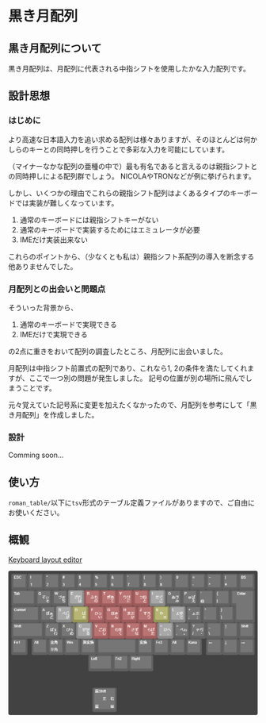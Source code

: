 # 黒き月配列

## 黒き月配列について

黒き月配列は、月配列に代表される中指シフトを使用したかな入力配列です。

## 設計思想

### はじめに

より高速な日本語入力を追い求める配列は様々ありますが、そのほとんどは何かしらのキーとの同時押しを行うことで多彩な入力を可能にしています。

（マイナーなかな配列の亜種の中で）最も有名であると言えるのは親指シフトとの同時押しによる配列群でしょう。
NICOLAやTRONなどが例に挙げられます。

しかし、いくつかの理由でこれらの親指シフト配列はよくあるタイプのキーボードでは実装が難しくなっています。

1. 通常のキーボードには親指シフトキーがない
2. 通常のキーボードで実装するためにはエミュレータが必要
3. IMEだけ実装出来ない

これらのポイントから、（少なくとも私は）親指シフト系配列の導入を断念する他ありませんでした。

### 月配列との出会いと問題点

そういった背景から、

1. 通常のキーボードで実現できる
2. IMEだけで実現できる

の2点に重きをおいて配列の調査したところ、月配列に出会いました。

月配列は中指シフト前置式の配列であり、これなら1, 2の条件を満たしてくれますが、ここで一つ別の問題が発生しました。
記号の位置が別の場所に飛んでしまうことです。

元々覚えていた記号系に変更を加えたくなかったので、月配列を参考にして「黒き月配列」を作成しました。

### 設計

Comming soon...

## 使い方

`roman_table/`以下に`tsv`形式のテーブル定義ファイルがありますので、ご自由にお使いください。

## 概観

[Keyboard layout editor](http://www.keyboard-layout-editor.com/##@_backcolor=%23424242&name=%E6%97%A5%E6%9C%AC%E8%AA%9E%E5%85%A5%E5%8A%9B%E3%81%AE%E3%81%BF%2F_%E5%8D%98%E7%8B%AC%E6%89%93%E9%8D%B5&author=Yuni%20Hutsuka%3B&@_c=%23616161&t=%23ffffff%3B&=ESC&=!%0A1&=%22%0A2&=%23%0A3&=$%0A4&=%25%0A5&=%2F&%0A6&='%0A7&=(%0A8&=)%0A9&=0&=%2F=%0A-&=~%0A%5E&=%7C%0A%C2%A5&=BS%3B&@_w:1.5%3B&=Tab&_c=%23474747%3B&=%E3%81%9E%0A%0A%E3%81%83%0A%0A%0A%0A%0A%0A%0A%0A%E3%81%9D&=%E3%81%A5%0A%0A%E3%81%89%0A%0A%0A%0A%0A%0A%0A%0A%E3%81%A1&=%E3%81%96%0A%0A%E3%82%8C%0A%0A%0A%0A%0A%0A%0A%0A%E3%81%AF&=%E3%81%B5%0A%0A%E3%82%82%0A%0A%0A%0A%0A%0A%0A%0A%E3%81%AE&=%E3%81%8E%0A%0A%E3%81%82%0A%0A%0A%0A%0A%0A%0A%0A%E3%81%A6&=%E3%82%8A%0A%0A%E3%81%B3%0A%0A%0A%0A%0A%0A%0A%0A%E3%81%AB&=%E3%81%A4%0A%0A%E3%81%AD%0A%0A%0A%0A%0A%0A%0A%0A%E3%81%A8&=%E3%81%A0%0A%0A%E3%81%90%0A%0A%0A%0A%0A%0A%0A%0A%E3%81%93&=%E3%81%AC%0A%0A%E3%82%94%0A%0A%0A%0A%0A%0A%0A%0A%E3%81%BF&=%E3%82%85%0A%0A%E3%81%B1%0A%0A%0A%0A%0A%0A%0A%0A%E3%81%88&_c=%23616161%3B&=%60%0A%2F@&=%7B%0A%5B&_x:0.25&w:1.25&h:2&w2:1.5&h2:1&x2:-0.25%3B&=Enter%3B&@_w:1.75%3B&=Contorl&_c=%23474747%3B&=%E3%81%BC%0A%0A%E3%81%81%0A%0A%0A%0A%0A%0A%0A%0A%E3%81%A9&=%E3%81%B9%0A%0A%E3%81%98%0A%0A%0A%0A%0A%0A%0A%0A%E3%81%8C&=%0A%0A%E3%81%B0%0A%0A%0A%0A%0A%0A%0A%0A%E2%98%86&=%E3%81%B2%0A%0A%E3%81%A3%0A%0A%0A%0A%0A%0A%0A%0A%E3%81%84&=%E3%81%BB%0A%0A%E3%81%8D%0A%0A%0A%0A%0A%0A%0A%0A%E3%82%93&=%E3%81%BE%0A%0A%E3%81%B6%0A%0A%0A%0A%0A%0A%0A%0A%E3%81%8B&=%E3%81%99%0A%0A%E3%82%8D%0A%0A%0A%0A%0A%0A%0A%0A%E3%81%86&=%E3%82%84%0A%0A%0A%0A%0A%0A%0A%0A%0A%0A%E2%98%86&=%E3%82%88%0A%0A%E3%82%86%0A%0A%0A%0A%0A%0A%0A%0A%E3%81%A7&=%E3%82%87%0A%0A%E3%81%B7%0A%0A%0A%0A%0A%0A%0A%0A%EF%BC%9B&_c=%23616161%3B&=*%0A%2F:&=%7D%0A%5D%3B&@_w:2%3B&=Shift&_c=%23474747%3B&=%E3%81%BD%0A%0A%E3%81%87%0A%0A%0A%0A%0A%0A%0A%0A%E3%82%8F&=%E3%81%B4%0A%0A%E3%81%85%0A%0A%0A%0A%0A%0A%0A%0A%E3%82%81&=%E3%81%9C%0A%0A%E3%81%9B%0A%0A%0A%0A%0A%0A%0A%0A%E3%82%8B&=%E3%81%94%0A%0A%E3%81%8A%0A%0A%0A%0A%0A%0A%0A%0A%E3%81%97&=%E3%82%80%0A%0A%E3%82%92%0A%0A%0A%0A%0A%0A%0A%0A%E3%81%8F&=%E3%81%95%0A%0A%E3%81%9A%0A%0A%0A%0A%0A%0A%0A%0A%E3%81%AA&=%E3%82%89%0A%0A%E3%81%92%0A%0A%0A%0A%0A%0A%0A%0A%E3%81%9F&=%E3%81%91%0A%0A%E3%81%B8%0A%0A%0A%0A%0A%0A%0A%0A%E3%80%81&=%E3%81%BA%0A%0A%E3%82%8E%0A%0A%0A%0A%0A%0A%0A%0A%E3%80%82&=%E3%82%83%0A%0A%E3%81%A2%0A%0A%0A%0A%0A%0A%0A%0A%E3%83%BB&_c=%23616161%3B&=%2F_%0A%5C&=%E2%86%91&=Shift%3B&@=Fn1&_x:0.25%3B&=Alt&=%E5%85%A8%E8%A7%92%0A%E5%8D%8A%E8%A7%92&=Win&=%E7%84%A1%E5%A4%89%E6%8F%9B&_a:7&w:2.5%3B&=&_a:4%3B&=%E5%A4%89%E6%8F%9B&=Fn3&=Alt&=Kana&_x:0.25%3B&=%E2%86%90&=%E2%86%93&=%E2%86%92%3B&@_x:4.75&w:1.5%3B&=Left&=Fn2&_w:1.5%3B&=Right%3B&@_y:1&x:5&a:7&w:1.5&h:1.5%3B&=%E5%8D%98)

![image](./assets/設計思想.png)
